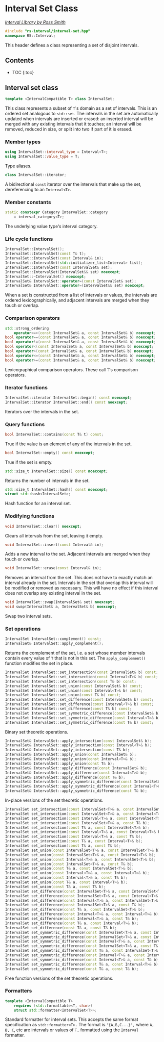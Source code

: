 # Interval Set Class

_[Interval Library by Ross Smith](index.html)_

```c++
#include "rs-interval/interval-set.hpp"
namespace RS::Interval;
```

This header defines a class representing a set of disjoint intervals.

## Contents

* TOC
{:toc}

## Interval set class

```c++
template <IntervalCompatible T> class IntervalSet;
```

This class represents a subset of `T`'s domain as a set of intervals. This is
an ordered set analogous to `std::set`. The intervals in the set are
automatically updated when intervals are inserted or erased: an inserted
interval will be merged with any existing intervals that it touches; an
interval will be removed, reduced in size, or split into two if part of it is
erased.

### Member types

```c++
using IntervalSet::interval_type = Interval<T>;
using IntervalSet::value_type = T;
```

Type aliases.

```c++
class IntervalSet::iterator;
```

A bidirectional `const` iterator over the intervals that make up the set,
dereferencing to an `Interval<T>`.

### Member constants

```c++
static constexpr Category IntervalSet::category
    = interval_category<T>;
```

The underlying value type's interval category.

### Life cycle functions

```c++
IntervalSet::IntervalSet();
IntervalSet::IntervalSet(const T& t);
IntervalSet::IntervalSet(const Interval& in);
IntervalSet::IntervalSet(std::initializer_list<Interval> list);
IntervalSet::IntervalSet(const IntervalSet& set);
IntervalSet::IntervalSet(IntervalSet&& set) noexcept;
IntervalSet::~IntervalSet() noexcept;
IntervalSet& IntervalSet::operator=(const IntervalSet& set);
IntervalSet& IntervalSet::operator=(IntervalSet&& set) noexcept;
```

When a set is constructed from a list of intervals or values, the intervals
are ordered lexicographically, and adjacent intervals are merged when they
touch or overlap.

### Comparison operators

```c++
std::strong_ordering
    operator<=>(const IntervalSet& a, const IntervalSet& b) noexcept;
bool operator==(const IntervalSet& a, const IntervalSet& b) noexcept;
bool operator!=(const IntervalSet& a, const IntervalSet& b) noexcept;
bool operator<(const IntervalSet& a, const IntervalSet& b) noexcept;
bool operator>(const IntervalSet& a, const IntervalSet& b) noexcept;
bool operator<=(const IntervalSet& a, const IntervalSet& b) noexcept;
bool operator>=(const IntervalSet& a, const IntervalSet& b) noexcept;
```

Lexicographical comparison operators. These call `T`'s comparison operators.

### Iterator functions

```c++
IntervalSet::iterator IntervalSet::begin() const noexcept;
IntervalSet::iterator IntervalSet::end() const noexcept;
```

Iterators over the intervals in the set.

### Query functions

```c++
bool IntervalSet::contains(const T& t) const;
```

True if the value is an element of any of the intervals in the set.

```c++
bool IntervalSet::empty() const noexcept;
```

True if the set is empty.

```c++
std::size_t IntervalSet::size() const noexcept;
```

Returns the number of intervals in the set.

```c++
std::size_t IntervalSet::hash() const noexcept;
struct std::hash<IntervalSet>;
```

Hash function for an interval set.

### Modifying functions

```c++
void IntervalSet::clear() noexcept;
```

Clears all intervals from the set, leaving it empty.

```c++
void IntervalSet::insert(const Interval& in);
```

Adds a new interval to the set. Adjacent intervals are merged when they touch
or overlap.

```c++
void IntervalSet::erase(const Interval& in);
```

Removes an interval from the set. This does not have to exactly match an
interval already in the set. Intervals in the set that overlap this interval
will be modified or removed as necessary. This will have no effect if this
interval does not overlap any existing interval in the set.

```c++
void IntervalSet::swap(IntervalSet& set) noexcept;
void swap(IntervalSet& a, IntervalSet& b) noexcept;
```

Swap two interval sets.

### Set operations

```c++
IntervalSet IntervalSet::complement() const;
IntervalSet& IntervalSet::apply_complement();
```

Returns the complement of the set, i.e. a set whose member intervals contain
every value of `T` that is not in this set. The `apply_complement()` function
modifies the set in place.

```c++
IntervalSet IntervalSet::set_intersection(const IntervalSet& b) const;
IntervalSet IntervalSet::set_intersection(const Interval<T>& b) const;
IntervalSet IntervalSet::set_intersection(const T& b) const;
IntervalSet IntervalSet::set_union(const IntervalSet& b) const;
IntervalSet IntervalSet::set_union(const Interval<T>& b) const;
IntervalSet IntervalSet::set_union(const T& b) const;
IntervalSet IntervalSet::set_difference(const IntervalSet& b) const;
IntervalSet IntervalSet::set_difference(const Interval<T>& b) const;
IntervalSet IntervalSet::set_difference(const T& b) const;
IntervalSet IntervalSet::set_symmetric_difference(const IntervalSet& b) const;
IntervalSet IntervalSet::set_symmetric_difference(const Interval<T>& b) const;
IntervalSet IntervalSet::set_symmetric_difference(const T& b) const;
```

Binary set theoretic operations.

```c++
IntervalSet& IntervalSet::apply_intersection(const IntervalSet& b);
IntervalSet& IntervalSet::apply_intersection(const Interval<T>& b);
IntervalSet& IntervalSet::apply_intersection(const T& b);
IntervalSet& IntervalSet::apply_union(const IntervalSet& b);
IntervalSet& IntervalSet::apply_union(const Interval<T>& b);
IntervalSet& IntervalSet::apply_union(const T& b);
IntervalSet& IntervalSet::apply_difference(const IntervalSet& b);
IntervalSet& IntervalSet::apply_difference(const Interval<T>& b);
IntervalSet& IntervalSet::apply_difference(const T& b);
IntervalSet& IntervalSet::apply_symmetric_difference(const IntervalSet& b);
IntervalSet& IntervalSet::apply_symmetric_difference(const Interval<T>& b);
IntervalSet& IntervalSet::apply_symmetric_difference(const T& b);
```

In-place versions of the set theoretic operations.

```c++
IntervalSet set_intersection(const IntervalSet<T>& a, const IntervalSet<T>& b);
IntervalSet set_intersection(const IntervalSet<T>& a, const Interval<T>& b);
IntervalSet set_intersection(const Interval<T>& a, const IntervalSet<T>& b);
IntervalSet set_intersection(const IntervalSet<T>& a, const T& b);
IntervalSet set_intersection(const T& a, const IntervalSet<T>& b);
IntervalSet set_intersection(const Interval<T>& a, const Interval<T>& b);
IntervalSet set_intersection(const Interval<T>& a, const T& b);
IntervalSet set_intersection(const T& a, const Interval<T>& b);
IntervalSet set_intersection(const T& a, const T& b);
IntervalSet set_union(const IntervalSet<T>& a, const IntervalSet<T>& b);
IntervalSet set_union(const IntervalSet<T>& a, const Interval<T>& b);
IntervalSet set_union(const Interval<T>& a, const IntervalSet<T>& b);
IntervalSet set_union(const IntervalSet<T>& a, const T& b);
IntervalSet set_union(const T& a, const IntervalSet<T>& b);
IntervalSet set_union(const Interval<T>& a, const Interval<T>& b);
IntervalSet set_union(const Interval<T>& a, const T& b);
IntervalSet set_union(const T& a, const Interval<T>& b);
IntervalSet set_union(const T& a, const T& b);
IntervalSet set_difference(const IntervalSet<T>& a, const IntervalSet<T>& b);
IntervalSet set_difference(const IntervalSet<T>& a, const Interval<T>& b);
IntervalSet set_difference(const Interval<T>& a, const IntervalSet<T>& b);
IntervalSet set_difference(const IntervalSet<T>& a, const T& b);
IntervalSet set_difference(const T& a, const IntervalSet<T>& b);
IntervalSet set_difference(const Interval<T>& a, const Interval<T>& b);
IntervalSet set_difference(const Interval<T>& a, const T& b);
IntervalSet set_difference(const T& a, const Interval<T>& b);
IntervalSet set_difference(const T& a, const T& b);
IntervalSet set_symmetric_difference(const IntervalSet<T>& a, const IntervalSet<T>& b);
IntervalSet set_symmetric_difference(const IntervalSet<T>& a, const Interval<T>& b);
IntervalSet set_symmetric_difference(const Interval<T>& a, const IntervalSet<T>& b);
IntervalSet set_symmetric_difference(const IntervalSet<T>& a, const T& b);
IntervalSet set_symmetric_difference(const T& a, const IntervalSet<T>& b);
IntervalSet set_symmetric_difference(const Interval<T>& a, const Interval<T>& b);
IntervalSet set_symmetric_difference(const Interval<T>& a, const T& b);
IntervalSet set_symmetric_difference(const T& a, const Interval<T>& b);
IntervalSet set_symmetric_difference(const T& a, const T& b);
```

Free function versions of the set theoretic operations.

### Formatters

```c++
template <IntervalCompatible T>
    requires (std::formattable<T, char>)
    struct std::formatter<IntervalSet<T>>;
```

Standard formatter for interval sets. This accepts the same format
specification as `std::formatter<T>.` The format is `"{A,B,C...}",` where `A,
B, C`, etc are intervals or values of `T,` formatted using the `Interval`
formatter.

